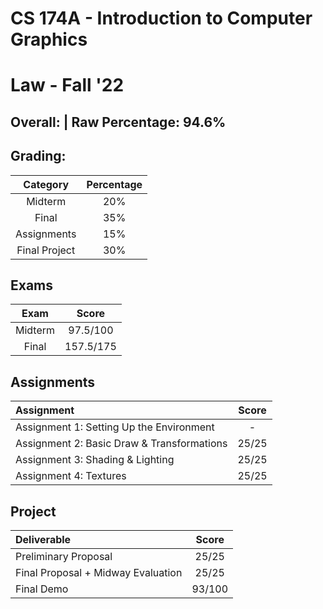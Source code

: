 # CS 174A - Introduction to Computer Graphics

# Law - Fall '22

## Overall:  | Raw Percentage: 94.6%

## Grading:

|   Category    | Percentage |
| :-----------: | :--------: |
|    Midterm    |    20%     |
|     Final     |    35%     |
|  Assignments  |    15%     |
| Final Project |    30%     |

## Exams

|  Exam   |   Score   |
| :-----: | :-------: |
| Midterm | 97.5/100  |
|  Final  | 157.5/175 |

## Assignments

| Assignment                                 | Score |
| :----------------------------------------- | :---: |
| Assignment 1: Setting Up the Environment   |   -   |
| Assignment 2: Basic Draw & Transformations | 25/25 |
| Assignment 3: Shading & Lighting           | 25/25 |
| Assignment 4: Textures                     | 25/25 |

## Project

| Deliverable                        | Score  |
| :--------------------------------- | :----: |
| Preliminary Proposal               | 25/25  |
| Final Proposal + Midway Evaluation | 25/25  |
| Final Demo                         | 93/100 |

